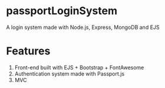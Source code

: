 # passportLoginSystem
A login system made with Node.js, Express, MongoDB and EJS

# Features
1. Front-end built with EJS + Bootstrap + FontAwesome
2. Authentication system made with Passport.js
3. MVC
